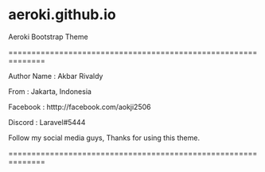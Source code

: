 # aeroki.github.io
Aeroki Bootstrap Theme

==============================================================

Author Name : Akbar Rivaldy

From : Jakarta, Indonesia

Facebook : htttp://facebook.com/aokji2506

Discord : Laravel#5444

Follow my social media guys, Thanks for using this theme.

==============================================================
